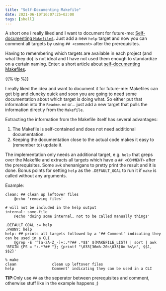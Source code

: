 ```yaml
---
title: "Self-Documenting Makefile"
date: 2021-06-10T16:07:25+02:00
tags: [shell]
---
```


A short one i really liked and I want to document for future-me:
[Self-documenting `Makefile`s](https://marmelab.com/blog/2016/02/29/auto-documented-makefile.html).
Just add a new `help` target and now you can comment all targets by using `## <comment>` after the prerequisites.

Having to remembering which targets are available in each project (and what they do) is not ideal and I have not used them enough to standardize on a certain naming.
Enter: a short article about [self-documenting Makefiles](https://marmelab.com/blog/2016/02/29/auto-documented-makefile.html).
<!--more--><!-- necessary because of bug(?), setting summary in frontmatter shows the whole content instead of the summary -->

{{% tip %}}

I really liked the idea and want to document it for future-me:
Makefiles can get big and cluncky quick and soon you are going to need some documentation about which target is doing what.
So either put that information into the `Readme.md` or... just add a new target that pulls the information directly from the `Makefile`.

Extracting the information from the Makefile itself has several advantages:
1. The Makefile is self-contained and does not need additional documentation.
1. Keeping the documentation close to the actual code makes it easy to (remember to) update it.

The implementation only needs an additional target, e.g. `help` that greps over the Makefile and extracts all targets which have a `## <COMMENT>` after the prerequisites.
Some `awk` shenanigans to pretty print the result and it is done.
Bonus points for setting `help` as the `.DEFAULT_GOAL` to run it if `make` is called without any arguments.

Example:
```make
clean: ## clean up leftover files
	@echo 'removing files'

# will not be included in the help output
internal: some-file
	@echo 'doing some internal, not to be called manually things'

.DEFAULT_GOAL := help
.PHONY: help
help: ## prints all targets followed by a '## Comment' indicating they can be used in a CLI
	@grep -E '^[a-zA-Z_-]+:.*?## .*$$' $(MAKEFILE_LIST) | sort | awk 'BEGIN {FS = ":.*?## "}; {printf "\033[36m%-20s\033[0m %s\n", $$1, $$2}'
```

```shell
% make
clean                clean up leftover files
help                 Comment' indicating they can be used in a CLI
```

**TIP**:Only use `##` as the seperator between prerequisites and comment, otherwise stuff like in the example happens ;)
